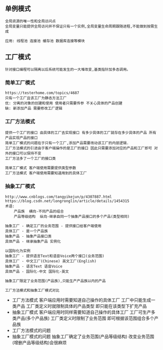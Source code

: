 
## 单例模式 ##
    全局资源的唯一性和全局访问点
    全局变量只能提供全局访问并不保证只有一个实例,全局变量生命周期跟随进程,不能做到按需生成

    应用: 线程池 连接池 缓存池 数据库连接等模块

## 工厂模式 ##
    针对接口编程可以隔离以后系统可能发生的一大堆改变,基类指针加多态调用。
### 简单工厂模式 ###
    https://testerhome.com/topics/4687
    只有一个工厂且该工厂为静态方法工厂
    优: 分离的对象的创建和使用 使用者只需要传参 不关心具体的产品创建
    缺: 新添加产品 需要修改工厂逻辑

### 工厂方法模式 ###
    提供一个工厂的接口 由具体的工厂去实现接口 有多少具体的工厂就存在多少具体的产品 所有产品实现产品的接口
    简单工厂模式的问题在于只有一个工厂,添加产品需要改动该工厂的内部逻辑.
    工厂方法模式的引进由于客户端操作的是工厂的接口 因此只需要添加对应的产品和工厂即可 对外的接口可以保持不变
    工厂方法多了一个工厂的接口类

    简单工厂模式 客户端使用需要提供类型参数
    工厂方法模式 客户端使用需要知道用到的具体工厂

### 抽象工厂模式 ###
    http://www.cnblogs.com/tangyikejun/p/4307887.html
    https://blog.csdn.net/longronglin/article/details/1454315
    术语:
        产品族  横向-不同产品的组合
        产品等级结构  纵向-继承自同一个抽象产品接口的多个产品(类型相同)
    
    抽象工厂 - 确定工厂的业务范围 - 提供接口给客户端使用
    具体工厂 - 是一个产品族
    抽象产品 - 抽象产品接口类
    具体产品 - 继承抽象产品 实例化

    以国际化为实例
    抽象工厂 - 提供语言Text和语音Voice两个接口(业务范围)
    具体工厂 - 中文工厂(Chinese) 英文工厂(English)
    抽象产品 - 语言Text 语音Voice
    具体产品 - 国际化-中文 国际化-英文

    抽象工厂限定了业务范围(产品族),只能生产产品族以内的产品

    工厂方法模式和抽象工厂模式对比

* 工厂方法模式 客户端应用时需要知道自己操作的具体工厂 工厂中只能生成一类产品 工厂类定义时就限制具体的产品类型 即只能在该类型下扩充产品
* 抽象工厂模式 客户端应用时同样需要知道自己操作的具体工厂 工厂可生产多类产品(多个产品族) 工厂类定义时限制了业务范围 即可根据该范围组合多个产品族
* 工厂方法模式的问题  
* 抽象工厂模式的问题  抽象工厂确定了业务范围(产品等级结构) 改变业务范围(增删产品等级结构)会很麻烦